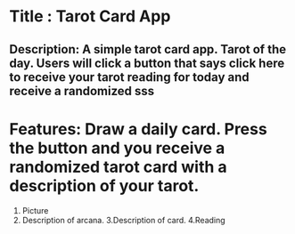 # Title : Tarot Card App

## Description: A simple tarot card app. Tarot of the day. Users will click a button that says click here to receive your tarot reading for today and receive a randomized sss

# Features: Draw a daily card. Press the button and you receive a randomized tarot card with a description of your tarot.

1. Picture
2. Description of arcana.
   3.Description of card.
   4.Reading

